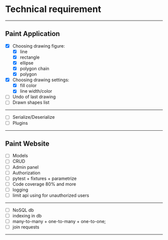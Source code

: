# Technical requirement
_______________

## Paint Application
- [x] Choosing drawing figure:
  - [x] line
  - [x] rectangle
  - [x] ellipse
  - [x] polygon chain
  - [x] polygon
- [x] Choosing drawing settings:
  - [x] fill color
  - [x] line width/color
- [ ] Undo of last drawing
- [ ] Drawn shapes list
_____
- [ ] Serialize/Deserialize
- [ ] Plugins 

___________________________

## Paint Website

- [ ] Models
- [ ] CRUD
- [ ] Admin panel
- [ ] Authorization
- [ ] pytest + fixtures + parametrize
- [ ] Code coverage 80% and more
- [ ] logging
- [ ] limit api using for unauthorized users 
___
- [ ] NoSQL db
- [ ] indexing in db
- [ ] many-to-many + one-to-many + one-to-one;
- [ ] join requests
___
